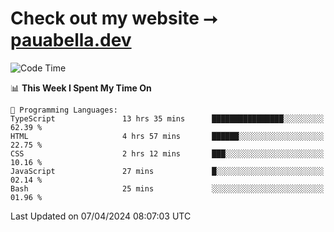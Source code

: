 # Check out my website ⭢ [pauabella.dev](https://pauabella.dev)

<!--START_SECTION:waka-->
![Code Time](http://img.shields.io/badge/Code%20Time-3%2C183%20hrs%2036%20mins-blue)

📊 **This Week I Spent My Time On** 

```text
💬 Programming Languages: 
TypeScript               13 hrs 35 mins      ████████████████░░░░░░░░░   62.39 % 
HTML                     4 hrs 57 mins       ██████░░░░░░░░░░░░░░░░░░░   22.75 % 
CSS                      2 hrs 12 mins       ███░░░░░░░░░░░░░░░░░░░░░░   10.16 % 
JavaScript               27 mins             █░░░░░░░░░░░░░░░░░░░░░░░░   02.14 % 
Bash                     25 mins             ░░░░░░░░░░░░░░░░░░░░░░░░░   01.96 % 
```


 Last Updated on 07/04/2024 08:07:03 UTC
<!--END_SECTION:waka-->
